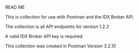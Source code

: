 READ ME

This is collection for use with Postman and the IDX Broker API.

The collection is all API endpoints for version 1.2.2

A valid IDX Broker API key is required.

This collection was created in Postman Version 3.2.10
